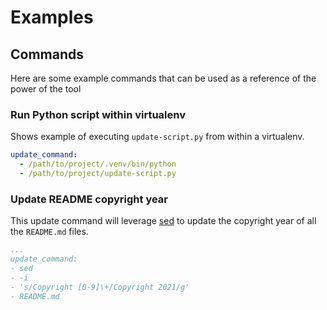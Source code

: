 # Examples

## Commands

Here are some example commands that can be used as a reference of the power of the tool

### Run Python script within virtualenv

Shows example of executing `update-script.py` from within a virtualenv.

```yaml
update_command:
  - /path/to/project/.venv/bin/python
  - /path/to/project/update-script.py
```

### Update README copyright year

This update command will leverage [sed](https://www.gnu.org/software/sed/manual/sed.html) to update the copyright year of all the `README.md` files.

```yaml
...
update_command:
- sed
- -i
- 's/Copyright [0-9]\+/Copyright 2021/g'
- README.md
```

